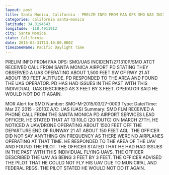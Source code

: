 ```yaml
---
layout: post
title: Santa Monica, California - PRELIM INFO FROM FAA OPS SMO UAS INCIDENT 271310P SMO ATCT RECEIVED CALL FROM SANTA
categories: california santa-monica
latitude: 34.0194543
longitude: -118.4911912
city: Santa Monica
state: California
date: 2015-03-31T13:10:00.000Z
timeZoneName: Pacific Daylight Time
---
```


PRELIM INFO FROM FAA OPS: SMO/UAS INCIDENT/271310P/SMO ATCT RECEIVED CALL FROM SANTA MONICA AIRPORT PD STATING THEY OBSERVED A UAS OPERATING ABOUT 1,500 FEET SW OF RWY 21 AT ABOUT 150 FEET ALTITUDE. PD RESPONDED TO THE AREA AND FOUND THE UAS OPERATOR. PD HAS HAD ISSUES IN THE PAST WITH THIS INDIVIDUAL. UAS DESCRIBED AS 3 FEET BY 3 FEET. OPERATOR SAID HE WOULD NOT DO IT AGAIN. 

MOR Alert for SMO
Number: SMO-M-2015/03/27-0003
Type: 
Date/Time: Mar 27, 2015 - 2010Z
A/C: UAS (UAS)
Summary: SMO FLM RECEIVED A PHONE CALL FROM THE SANTA MONICA PD AIRPORT SERVICES LEAD OFFICER. HE STATED THAT AT 13:10LC (20:10UTC) ON MARCH 27TH, HE NOTICED A UAV/DRONE OPERATING ABOUT 1500 FEET OFF THE DEPARTURE END OF RUNWAY 21 AT ABOUT 150 FEET AGL. THE OFFICER DID NOT SAY ANYTHING ON FREQUENCY AS THERE WERE NO AIRPLANES OPERATING AT THAT TIME. HE RESPONDED TO THE AREA OF THE UAV AND FOUND THE PILOT. THE OFFICER STATED THAT HE HAD HAD ISSUES IN THE PAST WITH THIS INDIVIDUAL FLYING UAVS. THE OFFICER DESCRIBED THE UAV AS BEING 3 FEET BY 3 FEET. THE OFFICER ADVISED THE PILOT THAT HE COULD NOT FLY HIS UAV DUE TO MUNICIPAL AND FEDERAL REGS. THE PILOT STATED HE WOULD NOT DO IT AGAIN. 
